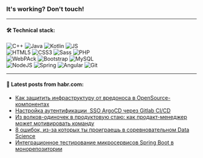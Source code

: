 ### It's working? Don't touch!

---

#### 🛠️ Technical stack:

![C++](https://img.shields.io/badge/C++-informational?logo=c%2B%2B&style=flat&logoColor=white&color=9C033A)
![Java](https://img.shields.io/badge/Java-informational?logo=java&style=flat&logoColor=white&color=007396)
![Kotlin](https://img.shields.io/badge/Kotlin-informational?logo=Kotlin&style=flat&logoColor=white&color=0095D5)
![JS](https://img.shields.io/badge/JS-informational?logo=javaScript&style=flat&logoColor=black&color=F7Df1E) <br>
![HTML5](https://img.shields.io/badge/HTML5-informational?logo=html5&style=flat&logoColor=white&color=E34F26)
![CSS3](https://img.shields.io/badge/CSS3-informational?logo=css3&style=flat&logoColor=white&color=157286)
![Sass](https://img.shields.io/badge/Saas-informational?logo=sass&style=flat&logoColor=white&color=hotpink)
![PHP](https://img.shields.io/badge/PHP-informational?logo=php&style=flat&logoColor=white&color=777BB4) <br>
![WebPAck](https://img.shields.io/badge/WebPack-informational?logo=webPack&style=flat&logoColor=white&color=FF6F00)
![Bootstrap](https://img.shields.io/badge/Bootstrap-informational?logo=Bootstrap&style=flat&logoColor=white&color=7952B3)
![MySQL](https://img.shields.io/badge/MySQL-informational?logo=MySQL&style=flat&logoColor=white&color=00f) <br>
![NodeJS](https://img.shields.io/badge/NodeJS-informational?logo=node.js&style=flat&logoColor=white&color=43853D)
![Spring](https://img.shields.io/badge/Spring-informational?logo=Spring&style=flat&logoColor=white&color=0A9EDC)
![Angular](https://img.shields.io/badge/Vue-informational?logo=vue.js&style=flat&logoColor=white&color=red)
![Git](https://img.shields.io/badge/Git-informational?logo=git&style=flat&logoColor=white&color=darkorange)

___

#### 💬 Latest posts from habr.com:

<!-- BLOG-POST-LIST:START -->
- [Как защитить инфраструктуру от вредоноса в OpenSource-компонентах](https://habr.com/ru/post/659171/?utm_source=habrahabr&utm_medium=rss&utm_campaign=659171)
- [Настройка аутентификации  SSO ArgoCD через Gitlab CI/CD](https://habr.com/ru/post/659137/?utm_source=habrahabr&utm_medium=rss&utm_campaign=659137)
- [Из волков-одиночек в продуктовую стаю: как продакт-менеджер может мотивировать команду](https://habr.com/ru/post/658239/?utm_source=habrahabr&utm_medium=rss&utm_campaign=658239)
- [8 ошибок, из-за которых ты проиграешь в соревновательном Data Science](https://habr.com/ru/post/659071/?utm_source=habrahabr&utm_medium=rss&utm_campaign=659071)
- [Интеграционное тестирование микросервисов Spring Boot в монорепозитории](https://habr.com/ru/post/658393/?utm_source=habrahabr&utm_medium=rss&utm_campaign=658393)
<!-- BLOG-POST-LIST:END -->
